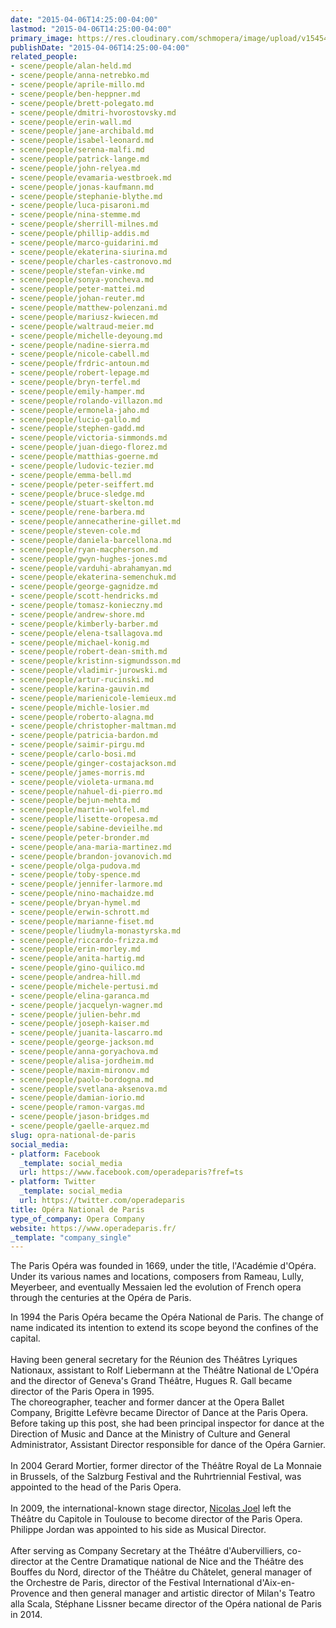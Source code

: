 ```yaml
---
date: "2015-04-06T14:25:00-04:00"
lastmod: "2015-04-06T14:25:00-04:00"
primary_image: https://res.cloudinary.com/schmopera/image/upload/v1545409169/media/webhook-uploads/1428344700869/logo.png.png
publishDate: "2015-04-06T14:25:00-04:00"
related_people:
- scene/people/alan-held.md
- scene/people/anna-netrebko.md
- scene/people/aprile-millo.md
- scene/people/ben-heppner.md
- scene/people/brett-polegato.md
- scene/people/dmitri-hvorostovsky.md
- scene/people/erin-wall.md
- scene/people/jane-archibald.md
- scene/people/isabel-leonard.md
- scene/people/serena-malfi.md
- scene/people/patrick-lange.md
- scene/people/john-relyea.md
- scene/people/evamaria-westbroek.md
- scene/people/jonas-kaufmann.md
- scene/people/stephanie-blythe.md
- scene/people/luca-pisaroni.md
- scene/people/nina-stemme.md
- scene/people/sherrill-milnes.md
- scene/people/phillip-addis.md
- scene/people/marco-guidarini.md
- scene/people/ekaterina-siurina.md
- scene/people/charles-castronovo.md
- scene/people/stefan-vinke.md
- scene/people/sonya-yoncheva.md
- scene/people/peter-mattei.md
- scene/people/johan-reuter.md
- scene/people/matthew-polenzani.md
- scene/people/mariusz-kwiecen.md
- scene/people/waltraud-meier.md
- scene/people/michelle-deyoung.md
- scene/people/nadine-sierra.md
- scene/people/nicole-cabell.md
- scene/people/frdric-antoun.md
- scene/people/robert-lepage.md
- scene/people/bryn-terfel.md
- scene/people/emily-hamper.md
- scene/people/rolando-villazon.md
- scene/people/ermonela-jaho.md
- scene/people/lucio-gallo.md
- scene/people/stephen-gadd.md
- scene/people/victoria-simmonds.md
- scene/people/juan-diego-florez.md
- scene/people/matthias-goerne.md
- scene/people/ludovic-tezier.md
- scene/people/emma-bell.md
- scene/people/peter-seiffert.md
- scene/people/bruce-sledge.md
- scene/people/stuart-skelton.md
- scene/people/rene-barbera.md
- scene/people/annecatherine-gillet.md
- scene/people/steven-cole.md
- scene/people/daniela-barcellona.md
- scene/people/ryan-macpherson.md
- scene/people/gwyn-hughes-jones.md
- scene/people/varduhi-abrahamyan.md
- scene/people/ekaterina-semenchuk.md
- scene/people/george-gagnidze.md
- scene/people/scott-hendricks.md
- scene/people/tomasz-konieczny.md
- scene/people/andrew-shore.md
- scene/people/kimberly-barber.md
- scene/people/elena-tsallagova.md
- scene/people/michael-konig.md
- scene/people/robert-dean-smith.md
- scene/people/kristinn-sigmundsson.md
- scene/people/vladimir-jurowski.md
- scene/people/artur-rucinski.md
- scene/people/karina-gauvin.md
- scene/people/marienicole-lemieux.md
- scene/people/michle-losier.md
- scene/people/roberto-alagna.md
- scene/people/christopher-maltman.md
- scene/people/patricia-bardon.md
- scene/people/saimir-pirgu.md
- scene/people/carlo-bosi.md
- scene/people/ginger-costajackson.md
- scene/people/james-morris.md
- scene/people/violeta-urmana.md
- scene/people/nahuel-di-pierro.md
- scene/people/bejun-mehta.md
- scene/people/martin-wolfel.md
- scene/people/lisette-oropesa.md
- scene/people/sabine-devieilhe.md
- scene/people/peter-bronder.md
- scene/people/ana-maria-martinez.md
- scene/people/brandon-jovanovich.md
- scene/people/olga-pudova.md
- scene/people/toby-spence.md
- scene/people/jennifer-larmore.md
- scene/people/nino-machaidze.md
- scene/people/bryan-hymel.md
- scene/people/erwin-schrott.md
- scene/people/marianne-fiset.md
- scene/people/liudmyla-monastyrska.md
- scene/people/riccardo-frizza.md
- scene/people/erin-morley.md
- scene/people/anita-hartig.md
- scene/people/gino-quilico.md
- scene/people/andrea-hill.md
- scene/people/michele-pertusi.md
- scene/people/elina-garanca.md
- scene/people/jacquelyn-wagner.md
- scene/people/julien-behr.md
- scene/people/joseph-kaiser.md
- scene/people/juanita-lascarro.md
- scene/people/george-jackson.md
- scene/people/anna-goryachova.md
- scene/people/alisa-jordheim.md
- scene/people/maxim-mironov.md
- scene/people/paolo-bordogna.md
- scene/people/svetlana-aksenova.md
- scene/people/damian-iorio.md
- scene/people/ramon-vargas.md
- scene/people/jason-bridges.md
- scene/people/gaelle-arquez.md
slug: opra-national-de-paris
social_media:
- platform: Facebook
  _template: social_media
  url: https://www.facebook.com/operadeparis?fref=ts
- platform: Twitter
  _template: social_media
  url: https://twitter.com/operadeparis
title: Opéra National de Paris
type_of_company: Opera Company
website: https://www.operadeparis.fr/
_template: "company_single"
---
```


<p>
	The Paris Opéra was founded in 1669, under the title, l'Académie d'Opéra. Under its various names and locations, composers from Rameau, Lully, Meyerbeer, and eventually Messaien led the evolution of French opera through the centuries at the Opéra de Paris.
</p>
<p>
	In 1994 the Paris Opéra became the Opéra National de Paris. The change of name indicated its intention to extend its scope beyond the confines of the capital.<br>
	<br>
	Having been general secretary for the Réunion des Théâtres Lyriques Nationaux, assistant to Rolf Liebermann at the Théâtre National de L'Opéra and the director of Geneva's Grand Théâtre, Hugues R. Gall became director of the Paris Opera in 1995.<br>
	The choreographer, teacher and former dancer at the Opera Ballet Company, Brigitte Lefèvre became Director of Dance at the Paris Opera. Before taking up this post, she had been principal inspector for dance at the Direction of Music and Dance at the Ministry of Culture and General Administrator, Assistant Director responsible for dance of the Opéra Garnier.<br>
	<br>
	<span class="hoefler_24">In 2004 </span>Gerard Mortier, former director of the Théâtre Royal de La Monnaie in Brussels, of the Salzburg Festival and the Ruhrtriennial Festival, was appointed to the head of the Paris Opera.<br>
	<br>
	In 2009, the international-known stage director, <a href="https://www.operadeparis.fr/en/l-opera-de-paris/l-institution/nicolas-joel-directeur-de-l-opera">Nicolas Joel</a> left the Théâtre du Capitole in Toulouse to become director of the Paris Opera. Philippe Jordan was appointed to his side as Musical Director. <br>
	<br>
	After serving as Company Secretary at the Théâtre d'Aubervilliers, co-director at the Centre Dramatique national de Nice and the Théâtre des Bouffes du Nord, director of the Théâtre du Châtelet, general manager of the Orchestre de Paris, director of the Festival International d'Aix-en-Provence and then general manager and artistic director of Milan's Teatro alla Scala, Stéphane Lissner became director of the Opéra national de Paris in 2014.
</p>
